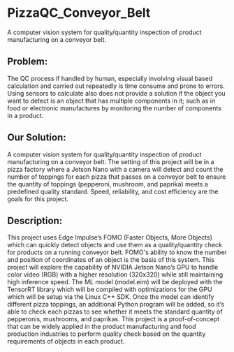 # PizzaQC_Conveyor_Belt
A computer vision system for quality/quantity inspection of product manufacturing on a conveyor belt.
## Problem:
The QC process if handled by human, especially involving visual based calculation and carried out repeatedly is time consume and prone to errors. Using sensors to calculate also does not provide a solution if the object you want to detect is an object that has multiple components in it; such as in food or electronic manufactures by monitoring the number of components in a product.

## Our Solution:
A computer vision system for quality/quantity inspection of product manufacturing on a conveyor belt. The setting of this project will be in a pizza factory where a Jetson Nano with a camera will detect and count the number of toppings for each pizza that passes on a conveyor belt to ensure the quantity of toppings (pepperoni, mushroom, and paprika) meets a predefined quality standard. Speed, reliability, and cost efficiency are the goals for this project.

## Description:
This project uses Edge Impulse’s FOMO (Faster Objects, More Objects) which can quickly detect objects and use them as a quality/quantity check for products on a running conveyor belt. FOMO's ability to know the number and position of coordinates of an object is the basis of this system. This project will explore the capability of NVIDIA Jetson Nano’s GPU to handle color video (RGB) with a higher resolution (320x320) while still maintaining high inference speed. The ML model (model.eim) will be deployed with the TensorRT library which will be compiled with optimizations for the GPU which will be setup via the Linux C++ SDK. Once the model can identify different pizza toppings, an additional Python program will be added, so it’s able to check each pizzas to see whether it meets the standard quantity of pepperonis, mushrooms, and paprikas. This project is a proof-of-concept that can be widely applied in the product manufacturing and food production industries to perform quality check based on the quantity requirements of objects in each product.
